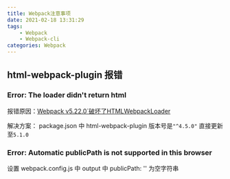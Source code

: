 ```yaml
---
title: Webpack注意事项
date: 2021-02-18 13:31:29
tags:
	- Webpack
	- Webpack-cli
categories: Webpack
---
```




## html-webpack-plugin 报错 

### Error: The loader didn't return html

报错原因：[Webpack v5.22.0`破坏了HTMLWebpackLoader ](https://github.com/jantimon/html-webpack-plugin/issues/1603)

解决方案： package.json 中 html-webpack-plugin 版本号是`"^4.5.0"`  直接更新至`5.1.0`

### Error: Automatic publicPath is not supported in this browser

设置 webpack.config.js 中 output 中 publicPath: ''  为空字符串